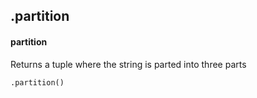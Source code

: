 ## .partition
#### partition
Returns a tuple where the string is parted into three parts
```
.partition()
```